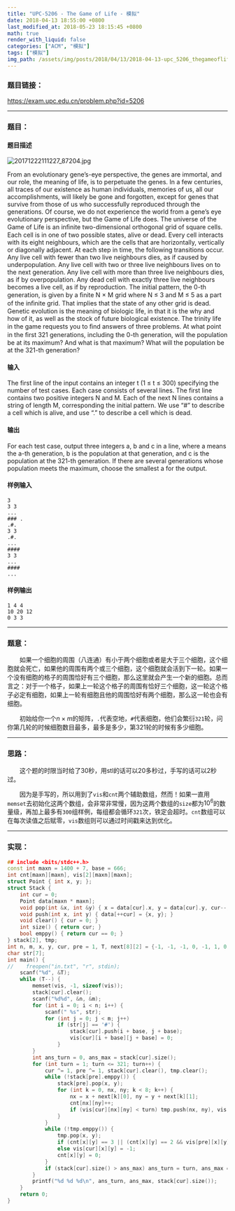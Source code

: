 ```yaml
---
title: "UPC-5206 - The Game of Life - 模拟"
date: 2018-04-13 18:55:00 +0800
last_modified_at: 2018-05-23 18:15:45 +0800
math: true
render_with_liquid: false
categories: ["ACM", "模拟"]
tags: ["模拟"]
img_path: /assets/img/posts/2018/04/13/2018-04-13-upc_5206_thegameoflife_mo_ni/
---
```


### 题目链接：

https://exam.upc.edu.cn/problem.php?id=5206

---
### 题目：

#### 题目描述

![20171222111227_87204.jpg][1]

From an evolutionary gene’s-eye perspective, the genes are immortal, and our role, the meaning of life, is to perpetuate the genes. In a few centuries, all traces of our existence as human individuals, memories of us, all our accomplishments, will likely be gone and forgotten, except for genes that survive from those of us who successfully reproduced through the generations.
Of course, we do not experience the world from a gene’s eye evolutionary perspective, but the Game of Life does.
The universe of the Game of Life is an inﬁnite two-dimensional orthogonal grid of square cells. Each cell is in one of two possible states, alive or dead. Every cell interacts with its eight neighbours, which are the cells that are horizontally, vertically or diagonally adjacent. At each step in time, the following transitions occur.
Any live cell with fewer than two live neighbours dies, as if caused by underpopulation. 
Any live cell with two or three live neighbours lives on to the next generation.
Any live cell with more than three live neighbours dies, as if by overpopulation.
Any dead cell with exactly three live neighbours becomes a live cell, as if by reproduction.
The initial pattern, the 0-th generation, is given by a ﬁnite N × M grid where N ≤ 3 and M ≤ 5 as a part of the inﬁnite grid. That implies that the state of any other grid is dead.
Genetic evolution is the meaning of biologic life, in that it is the why and how of it, as well as the stock of future biological existence. The trinity life in the game requests you to ﬁnd answers of three problems.
At what point in the ﬁrst 321 generations, including the 0-th generation, will the population be at its maximum?
And what is that maximum?
What will the population be at the 321-th generation?

#### 输入
The first line of the input contains an integer t (1 ≤ t ≤ 300) specifying the number of test cases.
Each case consists of several lines. The first line contains two positive integers N and M. Each of the next N lines contains a string of length M, corresponding the initial pattern. We use “#” to describe a cell which is alive, and use “.” to describe a cell which is dead.
#### 输出
For each test case, output three integers a, b and c in a line, where a means the a-th generation, b is the population at that generation, and c is the population at the 321-th generation. If there are several generations whose population meets the maximum, choose the smallest a for the output.
#### 样例输入
```
3
3 3
...
### .
.#.
3 3
.#.
...
####
3 3
...
####
...
```
#### 样例输出
```
1 4 4
10 20 12
0 3 3
```

---
### 题意：

&emsp;&emsp;如果一个细胞的周围（八连通）有小于两个细胞或者是大于三个细胞，这个细胞就会死亡，如果他的周围有两个或三个细胞，这个细胞就会活到下一轮。如果一个没有细胞的格子的周围恰好有三个细胞，那么这里就会产生一个新的细胞。总而言之：对于一个格子，如果上一轮这个格子的周围有恰好三个细胞，这一轮这个格子必定有细胞，如果上一轮有细胞且他的周围恰好有两个细胞，那么这一轮也会有细胞。

&emsp;&emsp;初始给你一个$n \times m$的矩阵，`.`代表空地，`#`代表细胞，他们会繁衍`321`轮，问你第几轮的时候细胞数目最多，最多是多少，第321轮的时候有多少细胞。

---
### 思路：

&emsp;&emsp;这个题的时限当时给了30秒，用stl的话可以20多秒过，手写的话可以2秒过。

&emsp;&emsp;因为是手写的，所以用到了`vis`和`cnt`两个辅助数组，然而！如果一直用`memset`去初始化这两个数组，会非常非常慢，因为这两个数组的`size`都为$10^6$的数量级，再加上最多有`300`组样例，每组都会循环`321`次，铁定会超时。`cnt`数组可以在每次读值之后赋零，`vis`数组则可以通过时间戳来达到优化。

---
### 实现：

```cpp
## include <bits/stdc++.h>
const int maxn = 1400 + 7, base = 666;
int cnt[maxn][maxn], vis[2][maxn][maxn];
struct Point { int x, y; };
struct Stack {
    int cur = 0;
    Point data[maxn * maxn];
    void pop(int &x, int &y) { x = data[cur].x, y = data[cur].y, cur--; }
    void push(int x, int y) { data[++cur] = {x, y}; }
    void clear() { cur = 0; }
    int size() { return cur; }
    bool emppy() { return cur == 0; }
} stack[2], tmp;
int n, m, x, y, cur, pre = 1, T, next[8][2] = {-1, -1, -1, 0, -1, 1, 0, -1, 0, 1, 1, -1, 1, 0, 1, 1};
char str[7];
int main() {
//    freopen("in.txt", "r", stdin);
    scanf("%d", &T);
    while (T--) {
        memset(vis, -1, sizeof(vis));
        stack[cur].clear();
        scanf("%d%d", &n, &m);
        for (int i = 0; i < n; i++) {
            scanf(" %s", str);
            for (int j = 0; j < m; j++)
                if (str[j] == '#') {
                    stack[cur].push(i + base, j + base);
                    vis[cur][i + base][j + base] = 0;
                }
        }
        int ans_turn = 0, ans_max = stack[cur].size();
        for (int turn = 1; turn <= 321; turn++) {
            cur ^= 1, pre ^= 1, stack[cur].clear(), tmp.clear();
            while (!stack[pre].emppy()) {
                stack[pre].pop(x, y);
                for (int k = 0, nx, ny; k < 8; k++) {
                    nx = x + next[k][0], ny = y + next[k][1];
                    cnt[nx][ny]++;
                    if (vis[cur][nx][ny] < turn) tmp.push(nx, ny), vis[cur][nx][ny] = turn;
                }
            }
            while (!tmp.emppy()) {
                tmp.pop(x, y);
                if (cnt[x][y] == 3 || (cnt[x][y] == 2 && vis[pre][x][y] + 1 == turn)) stack[cur].push(x, y);
                else vis[cur][x][y] = -1;
                cnt[x][y] = 0;
            }
            if (stack[cur].size() > ans_max) ans_turn = turn, ans_max = stack[cur].size();
        }
        printf("%d %d %d\n", ans_turn, ans_max, stack[cur].size());
    }
    return 0;
}

```


  [1]: 20171222111227_87204.jpg